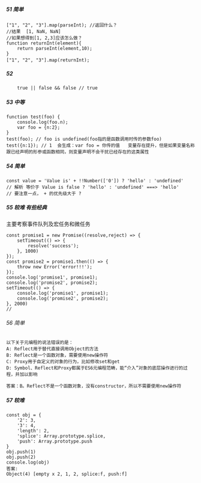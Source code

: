 <!--
 * @Description: 
 * @Author: hetengfei
 * @Github: https://github.com/avrinfly
 * @Date: 2020-03-29 23:54:01
 * @LastEditors: hetengfei
 * @LastEditTime: 2020-04-17 23:41:42
 -->
##### 51 简单
```
["1", "2", "3"].map(parseInt); //返回什么？
//结果  [1, NaN, NaN]　　　
//如果想得到[1, 2,3]应该怎么做？
function returnInt(element){
    return parseInt(element,10);
}
["1", "2", "3"].map(returnInt);　　
```
##### 52
```
    true || false && false // true
```
##### 53 中等
```
function test(foo) {
    console.log(foo.n);
    var foo = {n:2};
}
test(foo); // foo is undefined(foo指的是函数调用时传的参数foo)
test({n:1}); // 1  会生成：var foo = 你传的值   变量存在提升，但是如果变量名称跟已经声明的形参或函数相同，则变量声明不会干扰已经存在的这类属性
```
##### 54 简单
```
const value = 'Value is' + !!Number(['0']) ? 'hello' : 'undefined'
// 解析 等价于 Value is false ? 'hello' : 'undefined' ===> 'hello'
// 要注意一点， + 的优先级大于 ?
```
##### 55 较难 有些经典
主要考察事件队列及宏任务和微任务
```
const promise1 = new Promise((resolve,reject) => {
    setTimeout(() => {
        resolve('success');
    }, 1000)
});
const promise2 = promise1.then(() => {
    throw new Error('error!!!');
});
console.log('promise1', promise1);
console.log('promise2', promise2);
setTimeout(() => {
    console.log('promise1', promise1);
    console.log('promise2', promise2);
}, 2000)
// 
```
###### 56 简单
```
以下关于元编程的说法错误的是：
A: Reflect用于替代直接调用Object的方法
B: Reflect是一个函数对象，需要使用new操作符
C: Proxy用于自定义的对象的行为，比如修改set和get
D: Symbol、Reflect和Proxy都属于ES6元编程范畴，能“介入”对象的底层操作进行的过程，并加以影响

答案：B。Reflect不是一个函数对象，没有constructor，所以不需要使用new操作符
```
##### 57 较难
```
const obj = {
    '2': 3,
    '3': 4,
    'length': 2,
    'splice': Array.prototype.splice,
    'push': Array.prototype.push
}
obj.push(1)
obj.push(2)
console.log(obj)
答案: 
Object(4) [empty x 2, 1, 2, splice:f, push:f]
```
